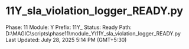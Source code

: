 # 11Y_sla_violation_logger_READY.py

Phase: 11
Module: Y
Prefix: 11Y_
Status: Ready
Path: D:\MAGIC\scripts\phase11\module_Y\11Y_sla_violation_logger_READY.py
Last Updated: July 28, 2025 5:14 PM (GMT+5:30)